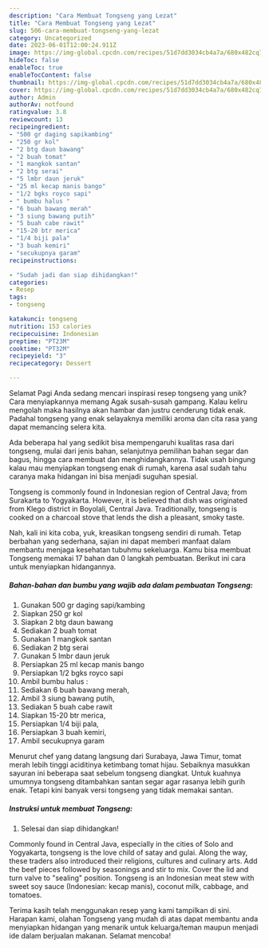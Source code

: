 ```yaml
---
description: "Cara Membuat Tongseng yang Lezat"
title: "Cara Membuat Tongseng yang Lezat"
slug: 506-cara-membuat-tongseng-yang-lezat
category: Uncategorized
date: 2023-06-01T12:00:24.911Z
image: https://img-global.cpcdn.com/recipes/51d7dd3034cb4a7a/680x482cq70/tongseng-foto-resep-utama.jpg
hideToc: false
enableToc: true
enableTocContent: false
thumbnail: https://img-global.cpcdn.com/recipes/51d7dd3034cb4a7a/680x482cq70/tongseng-foto-resep-utama.jpg
cover: https://img-global.cpcdn.com/recipes/51d7dd3034cb4a7a/680x482cq70/tongseng-foto-resep-utama.jpg
author: Admin
authorAv: notfound
ratingvalue: 3.8
reviewcount: 13
recipeingredient:
- "500 gr daging sapikambing"
- "250 gr kol"
- "2 btg daun bawang"
- "2 buah tomat"
- "1 mangkok santan"
- "2 btg serai"
- "5 lmbr daun jeruk"
- "25 ml kecap manis bango"
- "1/2 bgks royco sapi"
- " bumbu halus "
- "6 buah bawang merah"
- "3 siung bawang putih"
- "5 buah cabe rawit"
- "15-20 btr merica"
- "1/4 biji pala"
- "3 buah kemiri"
- "secukupnya garam"
recipeinstructions:

- "Sudah jadi dan siap dihidangkan!"
categories:
- Resep
tags:
- tongseng

katakunci: tongseng 
nutrition: 153 calories
recipecuisine: Indonesian
preptime: "PT23M"
cooktime: "PT32M"
recipeyield: "3"
recipecategory: Dessert

---
```



Selamat Pagi Anda sedang mencari inspirasi resep tongseng yang unik? Cara menyiapkannya memang Agak susah-susah gampang. Kalau keliru mengolah maka hasilnya akan hambar dan justru cenderung tidak enak. Padahal tongseng yang enak selayaknya memiliki aroma dan cita rasa yang dapat memancing selera kita.


Ada beberapa hal yang sedikit bisa mempengaruhi kualitas rasa dari tongseng, mulai dari jenis bahan, selanjutnya pemilihan bahan segar dan bagus, hingga cara membuat dan menghidangkannya. Tidak usah bingung kalau mau menyiapkan tongseng enak di rumah, karena asal sudah tahu caranya maka hidangan ini bisa menjadi suguhan spesial.

Tongseng is commonly found in Indonesian region of Central Java; from Surakarta to Yogyakarta. However, it is believed that dish was originated from Klego district in Boyolali, Central Java. Traditionally, tongseng is cooked on a charcoal stove that lends the dish a pleasant, smoky taste.


Nah, kali ini kita coba, yuk, kreasikan tongseng sendiri di rumah. Tetap berbahan yang sederhana, sajian ini dapat memberi manfaat dalam membantu menjaga kesehatan tubuhmu sekeluarga. Kamu bisa membuat Tongseng memakai 17 bahan dan 0 langkah pembuatan. Berikut ini cara untuk menyiapkan hidangannya.

<!--inarticleads1-->

##### Bahan-bahan dan bumbu yang wajib ada dalam pembuatan Tongseng:

1. Gunakan 500 gr daging sapi/kambing
1. Siapkan 250 gr kol
1. Siapkan 2 btg daun bawang
1. Sediakan 2 buah tomat
1. Gunakan 1 mangkok santan
1. Sediakan 2 btg serai
1. Gunakan 5 lmbr daun jeruk
1. Persiapkan 25 ml kecap manis bango
1. Persiapkan 1/2 bgks royco sapi
1. Ambil  bumbu halus :
1. Sediakan 6 buah bawang merah,
1. Ambil 3 siung bawang putih,
1. Sediakan 5 buah cabe rawit
1. Siapkan 15-20 btr merica,
1. Persiapkan 1/4 biji pala,
1. Persiapkan 3 buah kemiri,
1. Ambil secukupnya garam


Menurut chef yang datang langsung dari Surabaya, Jawa Timur, tomat merah lebih tinggi aciditinya ketimbang tomat hijau. Sebaiknya masukkan sayuran ini beberapa saat sebelum tongseng diangkat. Untuk kuahnya umumnya tongseng ditambahkan santan segar agar rasanya lebih gurih enak. Tetapi kini banyak versi tongseng yang tidak memakai santan. 

<!--inarticleads2-->

##### Instruksi untuk membuat Tongseng:


1. Selesai dan siap dihidangkan!

Commonly found in Central Java, especially in the cities of Solo and Yogyakarta, tongseng is the love child of satay and gulai. Along the way, these traders also introduced their religions, cultures and culinary arts. Add the beef pieces followed by seasonings and stir to mix. Cover the lid and turn valve to &#34;sealing&#34; position. Tongseng is an Indonesian meat stew with sweet soy sauce (Indonesian: kecap manis), coconut milk, cabbage, and tomatoes. 

Terima kasih telah menggunakan resep yang kami tampilkan di sini. Harapan kami, olahan Tongseng yang mudah di atas dapat membantu anda menyiapkan hidangan yang menarik untuk keluarga/teman maupun menjadi ide dalam berjualan makanan. Selamat mencoba!
